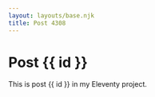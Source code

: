 ```yaml
---
layout: layouts/base.njk
title: Post 4308
---
```


# Post {{ id }}

This is post {{ id }} in my Eleventy project.
